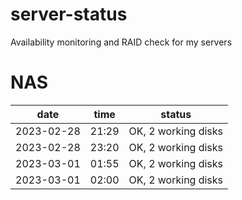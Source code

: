 # server-status
Availability monitoring and RAID check for my servers

# NAS
| date | time | status |
|------|------|--------|
| 2023-02-28 | 21:29 | OK, 2 working disks |
| 2023-02-28 | 23:20 | OK, 2 working disks |
| 2023-03-01 | 01:55 | OK, 2 working disks |
| 2023-03-01 | 02:00 | OK, 2 working disks |
